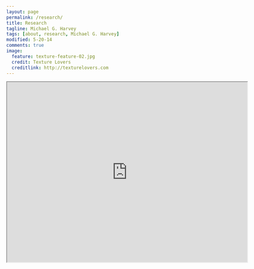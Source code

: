 ```yaml
---
layout: page
permalink: /research/
title: Research
tagline: Michael G. Harvey
tags: [about, research, Michael G. Harvey]
modified: 5-20-14
comments: true
image:
  feature: texture-feature-02.jpg
  credit: Texture Lovers
  creditlink: http://texturelovers.com
---
```


<iframe src="https://mapsengine.google.com/map/embed?mid=zFcp-_sToDi4.kFz2Ba3aay4Q" width="640" height="480"> </iframe>